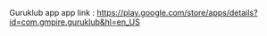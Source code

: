 Guruklub app 
app link : https://play.google.com/store/apps/details?id=com.gmpire.guruklub&hl=en_US
